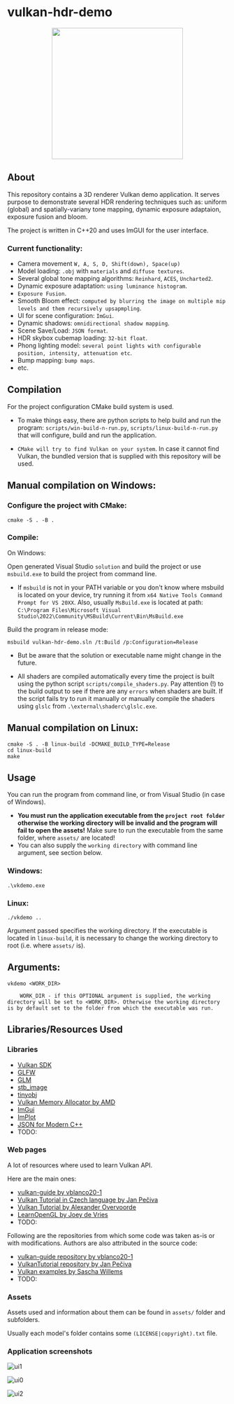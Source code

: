 # vulkan-hdr-demo

<p align="center">
 <img width="300" src="fig/crest.png"> 
</p>

## About
This repository contains a 3D renderer Vulkan demo application. It serves purpose to demonstrate several HDR rendering techniques such as: uniform (global) and spatially-variany tone mapping, dynamic exposure adaptaion, exposure fusion and bloom.

The project is written in C++20 and uses ImGUI for the user interface.

### Current functionality:
* Camera movement `W, A, S, D, Shift(down), Space(up)`
* Model loading: `.obj` with `materials` and `diffuse textures`.
* Several global tone mapping algorithms: `Reinhard`, `ACES`, `Uncharted2`.
* Dynamic exposure adaptation: `using luminance histogram`.
* `Exposure Fusion`.
* Smooth Bloom effect: `computed by blurring the image on multiple mip levels and them recursively upsapmpling`.
* UI for scene configuration: `ImGui`.
* Dynamic shadows: `omnidirectional shadow mapping`.
* Scene Save/Load: `JSON format`.
* HDR skybox cubemap loading: `32-bit float`.
* Phong lighting model: `several point lights with configurable position, intensity, attenuation etc`.
* Bump mapping: `bump maps`.
* etc.

## Compilation
For the project configuration CMake build system is used. 

* To make things easy, there are python scripts to help build and run the program: `scripts/win-build-n-run.py`, `scripts/linux-build-n-run.py` that will configure, build and run the application.

* `CMake will try to find Vulkan on your system`. In case it cannot find Vulkan, the bundled version that is supplied with this repository will be used. 

## Manual compilation on Windows:

### Configure the project with CMake:

```
cmake -S . -B .
```

### Compile:

On Windows:

Open generated Visual Studio `solution` and build the project or use `msbuild.exe` to build the project from command line. 

* If `msbuild` is not in your PATH variable or you don't know where msbuild is located on your device, try running it from `x64 Native Tools Command Prompt for VS 20XX`. Also, usually `MsBuild.exe` is located at path: `C:\Program Files\Microsoft Visual Studio\2022\Community\MSBuild\Current\Bin\MsBuild.exe`

Build the program in release mode:
```
msbuild vulkan-hdr-demo.sln /t:Build /p:Configuration=Release
```

* But be aware that the solution or executable name might change in the future.

* All shaders are compiled automatically every time the project is built using the python script `scripts/compile_shaders.py`. Pay attention (!) to the build output to see if there are any `errors` when shaders are built. 
If the script fails try to run it manually or manually compile the shaders using `glslc` from `.\external\shaderc\glslc.exe`. 

## Manual compilation on Linux:

```
cmake -S . -B linux-build -DCMAKE_BUILD_TYPE=Release
cd linux-build
make
```

## Usage

You can run the program from command line, or from Visual Studio (in case of Windows). 

* **You must run the application executable from the `project root folder` otherwise the working directory will be invalid and the program will fail to open the assets!** Make sure to run the executable from the same folder, where `assets/` are located!
* You can also supply the `working directory` with command line argument, see section below.

### Windows:

```
.\vkdemo.exe
```

### Linux:

```
./vkdemo ..
```

Argument passed specifies the working directory. If the executable is located in `linux-build`, it is necessary to change the working directory to root (i.e. where `assets/` is).

## Arguments:

```
vkdemo <WORK_DIR>

    WORK_DIR - if this OPTIONAL argument is supplied, the working directory will be set to <WORK_DIR>. Otherwise the working directory is by default set to the folder from which the executable was run. 
```

## Libraries/Resources Used
### Libraries
* [Vulkan SDK](https://vulkan.lunarg.com/)
* [GLFW](https://www.glfw.org/)
* [GLM](https://glm.g-truc.net/0.9.9/index.html)
* [stb_image](https://github.com/nothings/stb/blob/master/stb_image.h)
* [tinyobj](https://github.com/tinyobjloader/tinyobjloader)
* [Vulkan Memory Allocator by AMD](https://github.com/GPUOpen-LibrariesAndSDKs/VulkanMemoryAllocator)
* [ImGui](https://github.com/ocornut/imgui)
* [ImPlot](https://github.com/epezent/implot)
* [JSON for Modern C++](https://github.com/nlohmann/json)
* TODO:

### Web pages
A lot of resources where used to learn Vulkan API.

Here are the main ones:
* [vulkan-guide by vblanco20-1](https://vkguide.dev/)
* [Vulkan Tutorial in Czech language by Jan Pečiva](https://www.root.cz/serialy/tutorial-vulkan/)
* [Vulkan Tutorial by Alexander Overvoorde](https://vulkan-tutorial.com/)
* [LearnOpenGL by Joey de Vries](https://learnopengl.com/)
* TODO:

Following are the repositories from which some code was taken as-is or with modifications. Authors are also attributed in the source code:
* [vulkan-guide repository by vblanco20-1](https://github.com/vblanco20-1/vulkan-guide)
* [VulkanTutorial repository by Jan Pečiva](https://github.com/pc-john/VulkanTutorial)
* [Vulkan examples by Sascha Willems](https://github.com/SaschaWillems/Vulkan)
* TODO:

### Assets
Assets used and information about them can be found in `assets/` folder and subfolders.

Usually each model's folder contains some `(LICENSE|copyright).txt` file.

### Application screenshots

![ui1](fig/vulkan-hdr-demo-2.JPG)

![ui0](fig/vulkan-hdr-demo-1.JPG)

![ui2](fig/att_viewer_fusion_1.jpg)
